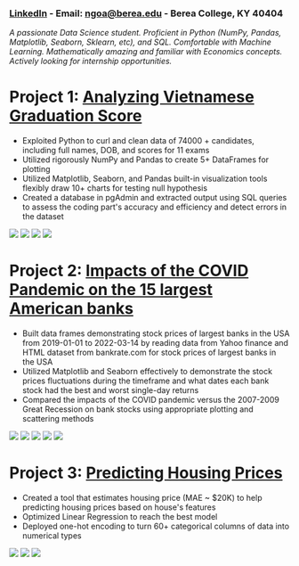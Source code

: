 ### [LinkedIn](https://www.linkedin.com/in/ahnngo/) - Email: ngoa@berea.edu - Berea College, KY 40404
*A passionate Data Science student. Proficient in Python (NumPy, Pandas, Matplotlib, Seaborn, Sklearn, etc), and SQL. Comfortable with Machine Learning. Mathematically amazing and familiar with Economics concepts. Actively looking for internship opportunities.*

# Project 1: [Analyzing Vietnamese Graduation Score](https://github.com/ahnngo/analyzing_vietnamese_graduation_score_2020)
* Exploited Python to curl and clean data of 74000 + candidates, including full names, DOB, and scores for 11 exams
* Utilized rigorously NumPy and Pandas to create 5+ DataFrames for plotting
* Utilized Matplotlib, Seaborn, and Pandas built-in visualization tools flexibly draw 10+ charts for testing null hypothesis
* Created a database in pgAdmin and extracted output using SQL queries to assess the coding part's accuracy and efficiency and detect errors in the dataset

![](chart/The%20numbers%20of%20student%20participating%20in%20each%20exam.png)
![](chart/Percentage%20of%20exam%20combination%20taken%20by%20students.png)
![](chart/Mandatory%20Meanscore.png)
![](chart/Most%20Popular%20First%20Name.png)

# Project 2: [Impacts of the COVID Pandemic on the 15 largest American banks](https://github.com/ahnngo/bank-stocks-affected-by-covid)
* Built data frames demonstrating stock prices of largest banks in the USA from 2019-01-01 to 2022-03-14 by reading data from Yahoo finance and HTML dataset from bankrate.com for stock prices of largest banks in the USA
* Utilized Matplotlib and Seaborn effectively to demonstrate the stock prices fluctuations during the timeframe and what dates each bank stock had the best and worst single-day returns
* Compared the impacts of the COVID pandemic versus the 2007-2009 Great Recession on bank stocks using appropriate plotting and scattering methods

![](chart/Banks%20stock%20return.png)
![](chart/Stock%20Return%20over%20Time.png)
![](chart/Stock%20price%20fluctuation.png)
![](chart/Correlation%20of%20Stock%20Prices%20of%20Each%20Bank.png)
![](chart/aximum%20and%20Minimum%20Change%20in%20Close%20Price%20of%20Stocks%20by%20Time.png)

# Project 3: [Predicting Housing Prices](https://github.com/ahnngo/house-prices-advanced-regression-techniques)
* Created a tool that estimates housing price (MAE ~ $20K) to help predicting housing prices based on house's features
* Optimized Linear Regression to reach the best model
* Deployed one-hot encoding to turn 60+ categorical columns of data into numerical types

![](chart/Null%20Values%20Count.png)
![](chart/y_test%20vs.%20prediction.png)
![](chart/Error%20Distribution.png)
